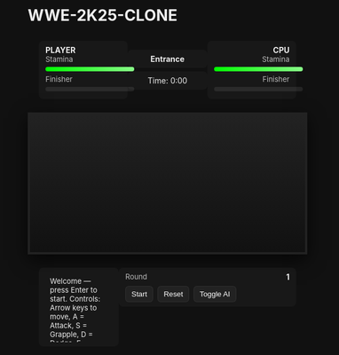 # WWE-2K25-CLONE 
<!doctype html>

<html lang="en">
<head>
  <meta charset="utf-8" />
  <meta name="viewport" content="width=device-width,initial-scale=1" />
  <title>Wrestling Game — Inspired by WWE 2K25 (Clone)</title>
  <style>
    html,body{height:100%;margin:0;background:#111;color:#eee;font-family:Inter,Segoe UI,Arial}
    #game{display:flex;flex-direction:column;height:100vh}
    canvas{background:linear-gradient(#222,#111);display:block;margin:0 auto;border:4px solid #222;box-shadow:0 10px 30px rgba(0,0,0,.7)}
    #ui{display:flex;justify-content:space-between;padding:10px 20px;align-items:center}
    .panel{background:rgba(255,255,255,0.03);padding:8px 12px;border-radius:8px;min-width:120px}
    .meter{height:8px;background:rgba(255,255,255,0.08);border-radius:6px;overflow:hidden}
    .meter > i{display:block;height:100%;background:linear-gradient(90deg,#0f0,#8f8)}
    #log{max-height:110px;overflow:auto;padding:8px;font-size:13px}
    button{background:#222;border:1px solid rgba(255,255,255,0.06);color:#fff;padding:6px 10px;border-radius:6px}
    #controls{display:flex;gap:8px}
    .help{font-size:13px;color:#bbb}
  </style>
</head>
<body>
  <div id="game">
    <div id="ui">
      <div class="panel">
        <div><strong id="playerName">PLAYER</strong></div>
        <div class="help">Stamina</div>
        <div class="meter" style="width:160px;margin:6px 0"><i id="playerStam" style="width:100%"></i></div>
        <div class="help">Finisher</div>
        <div class="meter" style="width:160px;margin:6px 0"><i id="playerFin" style="width:0%"></i></div>
      </div><div style="text-align:center">
    <div class="panel"> <strong id="matchState">Entrance</strong> </div>
    <div style="height:6px"></div>
    <div class="panel">Time: <span id="matchTimer">0:00</span></div>
  </div>

  <div class="panel" style="text-align:right">
    <div><strong id="opponentName">CPU</strong></div>
    <div class="help">Stamina</div>
    <div class="meter" style="width:160px;margin:6px 0"><i id="cpuStam" style="width:100%"></i></div>
    <div class="help">Finisher</div>
    <div class="meter" style="width:160px;margin:6px 0"><i id="cpuFin" style="width:0%"></i></div>
  </div>
</div>

<canvas id="arena" width="1200" height="600"></canvas>

<div id="ui" style="align-items:flex-start">
  <div class="panel" style="flex:1">
    <div id="log">Welcome — press Enter to start. Controls: Arrow keys to move, A = Attack, S = Grapple, D = Dodge, F = Finisher, R = Taunt.</div>
  </div>
  <div class="panel" style="width:320px">
    <div style="display:flex;justify-content:space-between;align-items:center">
      <div class="help">Round</div>
      <div><strong id="roundText">1</strong></div>
    </div>
    <div style="height:8px"></div>
    <div id="controls">
      <button id="btnStart">Start</button>
      <button id="btnReset">Reset</button>
      <button id="btnToggleAI">Toggle AI</button>
    </div>
  </div>
</div>

  </div><script>
/*
  Wrestling Game (single-file) - Simplified but feature-rich
  - Two wrestlers (player + cpu)
  - Movement, attacks, grapples, reversals, finishers, pins
  - Simple AI with aggression and reversal timing
  - Entrances, crowd meter, announcer log, stamina/finisher meters
  - No copyrighted assets; placeholders used.
*/

const canvas = document.getElementById('arena');
const ctx = canvas.getContext('2d');
const W = canvas.width, H = canvas.height;

let game = null;

class Wrestler {
  constructor(name,x,team='blue',isPlayer=false){
    this.name = name; this.x = x; this.y = H-180; this.w = 80; this.h = 160;
    this.vx = 0; this.facing = (isPlayer?1:-1); this.team = team;
    this.color = (team==='blue'?'#2F8EF7':'#F72F4B');
    this.isPlayer = isPlayer;
    this.health = 100; // not used directly; stamina used
    this.stamina = 100;
    this.finisher = 0;
    this.anim = 'idle'; this.animTimer = 0;
    this.locked = false; // locked during moves
    this.onGround = true;
    this.grappleTarget = null;
    this.inPin = false;
    this.pinTimer = 0;
    this.controls = {};
    this.reversalWindow = 0; // frames where reversal is possible
    this.combo = 0;
  }
  rect(){ return {x:this.x - this.w/2, y:this.y - this.h, w:this.w, h:this.h}; }
}

class Game {
  constructor(){
    this.player = new Wrestler('PLAYER', W*0.3, 'blue', true);
    this.cpu = new Wrestler('CPU', W*0.7, 'red', false);
    window.player = this.player; window.cpu = this.cpu;

    this.player.controls = {left:false,right:false,attack:false,grapple:false,dodge:false,finisher:false,taunt:false};
    this.cpu.controls = {left:false,right:false,attack:false,grapple:false,dodge:false,finisher:false,taunt:false};

    this.state = 'entrance';
    this.timer = 180; // seconds
    this.tick = 0;
    this.logs = [];
    this.crowd = 50; // 0-100
    this.aiOn = true;
    this.round = 1;
    this.addLog('Entrance: Wrestlers make their way to the ring.');

    this.setupBindings();
  }
  addLog(txt){
    const log = document.getElementById('log');
    this.logs.unshift((new Date()).toLocaleTimeString()+ ' — ' + txt);
    log.innerHTML = this.logs.slice(0,30).join('<br>');
  }
  setupBindings(){
    document.addEventListener('keydown', e=>{
      if(e.repeat) return;
      if(this.state === 'entrance' && e.key==='Enter'){ this.startMatch(); }
      if(e.key==='ArrowLeft'){ this.player.controls.left=true; }
      if(e.key==='ArrowRight'){ this.player.controls.right=true; }
      if(e.key.toLowerCase()==='a'){ this.player.controls.attack=true; }
      if(e.key.toLowerCase()==='s'){ this.player.controls.grapple=true; }
      if(e.key.toLowerCase()==='d'){ this.player.controls.dodge=true; }
      if(e.key.toLowerCase()==='f'){ this.player.controls.finisher=true; }
      if(e.key.toLowerCase()==='r'){ this.player.controls.taunt=true; }
    });
    document.addEventListener('keyup', e=>{
      if(e.key==='ArrowLeft'){ this.player.controls.left=false; }
      if(e.key==='ArrowRight'){ this.player.controls.right=false; }
      if(e.key.toLowerCase()==='a'){ this.player.controls.attack=false; }
      if(e.key.toLowerCase()==='s'){ this.player.controls.grapple=false; }
      if(e.key.toLowerCase()==='d'){ this.player.controls.dodge=false; }
      if(e.key.toLowerCase()==='f'){ this.player.controls.finisher=false; }
      if(e.key.toLowerCase()==='r'){ this.player.controls.taunt=false; }
    });

    document.getElementById('btnStart').addEventListener('click', ()=>this.startMatch());
    document.getElementById('btnReset').addEventListener('click', ()=>this.reset());
    document.getElementById('btnToggleAI').addEventListener('click', ()=>{this.aiOn=!this.aiOn;this.addLog('AI: '+(this.aiOn?'ON':'OFF'))});
  }
  startMatch(){
    if(this.state !== 'battle'){
      this.state = 'battle'; this.addLog('Match started!');
      this.round = 1; document.getElementById('roundText').innerText = this.round;
      document.getElementById('matchState').innerText = 'Battle';
    }
  }
  reset(){
    this.player = new Wrestler('PLAYER', W*0.3, 'blue', true);
    this.cpu = new Wrestler('CPU', W*0.7, 'red', false);
    this.state = 'entrance'; this.timer = 180; this.addLog('Match reset.');
    document.getElementById('matchState').innerText = 'Entrance';
  }
  update(dt){
    this.tick++;
    if(this.state === 'entrance'){
      // simple entrance animation
      this.player.x += 1; this.cpu.x -= 1;
      if(this.tick>120) { document.getElementById('matchState').innerText='Ready'; }
      return;
    }
    if(this.state === 'battle'){
      this.timer = Math.max(0, this.timer - dt);
      this.updateControls(this.player, dt, true);
      if(this.aiOn) this.aiBehaviour(this.cpu,dt);
      else this.updateControls(this.cpu, dt, false);

      this.resolveMovement(this.player,dt);
      this.resolveMovement(this.cpu,dt);

      this.handleInteractions(dt);

      // update ui meters
      document.getElementById('playerStam').style.width = Math.max(0, this.player.stamina)+'%';
      document.getElementById('cpuStam').style.width = Math.max(0, this.cpu.stamina)+'%';
      document.getElementById('playerFin').style.width = Math.min(100,this.player.finisher)+'%';
      document.getElementById('cpuFin').style.width = Math.min(100,this.cpu.finisher)+'%';
      document.getElementById('matchTimer').innerText = this.formatTime(this.timer);

      if(this.player.inPin || this.cpu.inPin){ this.handlePins(dt); }

      if(this.timer<=0){ this.endMatch('Time Limit Draw'); }
    }
  }
  formatTime(sec){
    const s = Math.floor(sec); const m = Math.floor(s/60); const r = s%60; return `${m}:${r.toString().padStart(2,'0')}`;
  }
  updateControls(wrestler,dt,isPlayer){
    // apply player inputs to velocity
    if(wrestler.locked) return;
    const speed = 220 * (dt);
    if(isPlayer){
      if(wrestler.controls.left) { wrestler.vx = -speed; wrestler.facing = -1; }
      else if(wrestler.controls.right){ wrestler.vx = speed; wrestler.facing = 1; }
      else wrestler.vx = 0;

      if(wrestler.controls.attack){ this.tryAttack(wrestler); }
      if(wrestler.controls.grapple){ this.tryGrapple(wrestler); }
      if(wrestler.controls.dodge){ this.tryDodge(wrestler); }
      if(wrestler.controls.finisher){ this.tryFinisher(wrestler); }
      if(wrestler.controls.taunt){ this.doTaunt(wrestler); }
    }
  }
  aiBehaviour(ai,dt){
    const p = this.player;
    // simple AI: approach, attack, attempt grapple if close
    const dist = Math.abs(ai.x - p.x);
    // random decision every 30 ticks
    if(this.tick % 30 === 0){
      const r = Math.random();
      if(dist > 160) { ai.controls.left = (ai.x>p.x); ai.controls.right = (ai.x<p.x); }
      else { ai.controls.left = ai.controls.right = false; }
      ai.controls.attack = (r < 0.5 && dist < 220);
      ai.controls.grapple = (r < 0.22 && dist < 120);
      ai.controls.dodge = (r < 0.08 && dist < 200);
      ai.controls.finisher = (ai.finisher>85 && r<0.3);
    }
    // use updateControls to process
    this.updateControls(ai,dt,false);
  }
  tryAttack(w){
    if(w.locked) return;
    w.anim='attack'; w.locked=true; w.animTimer=20; w.stamina=Math.max(0,w.stamina-6);
    // set reversal window for opponent
    const target = (w===this.player?this.cpu:this.player);
    target.reversalWindow = 14; // frames
    this.addLog(`${w.name} throws a strike.`);
  }
  tryGrapple(w){
    if(w.locked) return;
    // must be close
    const target = (w===this.player?this.cpu:this.player);
    if(Math.abs(w.x - target.x) < 120){
      if(target.reversalWindow>0 && Math.random()<0.65){ // opponent reverses
        this.addLog(`${target.name} reverses the grapple!`);
        target.locked=true; target.anim='grappleReverse'; target.animTimer=26; target.stamina=Math.max(0,target.stamina-8);
        target.finisher = Math.min(100,target.finisher + 6);
      } else {
        w.locked=true; w.anim='grapple'; w.animTimer=34; w.grappleTarget=target; w.stamina=Math.max(0,w.stamina-10);
        this.addLog(`${w.name} hits a grapple on ${target.name}.`);
      }
    }
  }
  tryDodge(w){
    if(w.locked) return; w.locked=true; w.anim='dodge'; w.animTimer=16; w.stamina=Math.max(0,w.stamina-4);
    this.addLog(`${w.name} attempts to dodge.`);
  }
  tryFinisher(w){
    if(w.locked) return;
    if(w.finisher < 100) { this.addLog(`${w.name} tries a finisher but doesn't have full meter.`); return; }
    const target = (w===this.player?this.cpu:this.player);
    if(Math.abs(w.x - target.x) > 140){ this.addLog('Finisher missed (too far).'); return; }
    // target can reverse with good timing
    if(target.reversalWindow>0 && Math.random()<0.6){ this.addLog(`${target.name} narrowly escapes the finisher!`); target.reversalWindow=0; return; }
    w.locked=true; w.anim='finisher'; w.animTimer=80; w.stamina=Math.max(0,w.stamina-20); w.finisher=0;
    this.addLog(`${w.name} hits their FINISHER!`);
    // big damage leads to pin attempt
    target.inPin=true; target.pinTimer=0; this.addLog(`${w.name} goes for pin.`);
  }
  doTaunt(w){ if(w.locked) return; w.finisher=Math.min(100,w.finisher+6); this.crowd = Math.min(100,this.crowd+6); this.addLog(`${w.name} taunts the crowd!`); }

  resolveMovement(w,dt){
    // simple bounds
    w.x += w.vx;
    w.x = Math.max(80, Math.min(W-80, w.x));
    if(w.locked){
      w.animTimer--;
      if(w.animTimer<=0){ w.locked=false; w.anim='idle'; w.grappleTarget=null; }
    }
    // natural stamina regen if idle
    if(!w.locked && Math.abs(w.vx)<0.1){ w.stamina = Math.min(100, w.stamina + 0.4); }
    // moving drains
    if(Math.abs(w.vx)>0.1) w.stamina = Math.max(0,w.stamina - 0.25);

    // reversal window decays
    if(w.reversalWindow>0) w.reversalWindow = Math.max(0, w.reversalWindow - 1);

    // finisher gain over time/attacks
    if(this.tick % 40 === 0) w.finisher = Math.min(100, w.finisher + 1);
  }

  handleInteractions(dt){
    // detect collisions when attack finishes
    [this.player,this.cpu].forEach(w => {
      if(w.anim === 'attack' && w.animTimer === 0){
        const target = (w===this.player?this.cpu:this.player);
        if(Math.abs(w.x - target.x) < 140){
          // check target dodge
          if(target.anim === 'dodge' && target.animTimer>0){ this.addLog(`${target.name} dodges the strike.`); }
          else {
            // damage
            this.addLog(`${w.name} connects with a strike on ${target.name}.`);
            target.stamina = Math.max(0,target.stamina - 18);
            target.finisher = Math.min(100,target.finisher + 8);
            this.crowd = Math.min(100,this.crowd + 3);
            // possible pin if low stamina
            if(target.stamina < 15){ target.inPin=true; target.pinTimer=0; this.addLog(`${w.name} attempts a pin!`); }
          }
        }
      }
      if(w.anim === 'grapple' && w.animTimer === 0 && w.grappleTarget){
        const t = w.grappleTarget;
        if(Math.abs(w.x - t.x) < 160){
          this.addLog(`${w.name} performs a suplex-like move on ${t.name}.`);
          t.stamina = Math.max(0,t.stamina - 26);
          w.finisher = Math.min(100,w.finisher + 10);
          this.crowd = Math.min(100,this.crowd + 6);
          if(t.stamina < 12){ t.inPin=true; t.pinTimer=0; this.addLog(`${w.name} goes for a pin!`); }
        }
      }
    });
  }

  handlePins(dt){
    // whichever is pinned loses if ref counts to 3
    const pinned = this.player.inPin ? this.player : (this.cpu.inPin ? this.cpu : null);
    const attacker = pinned === this.player ? this.cpu : this.player;
    if(!pinned) return;
    pinned.pinTimer += 1*dt*60; // frames in seconds
    // acceptance: press reversal quickly
    if(pinned === this.player && this.player.controls.dodge && pinned.pinTimer < 40){ // player escapes
      pinned.inPin = false; pinned.pinTimer = 0; this.addLog(`${pinned.name} kicks out!`); return;
    }
    if(pinned.pinTimer > 120){ // ref counts to 3
      this.addLog(`${attacker.name} wins by pinfall!`);
      this.endMatch(`${attacker.name} by pinfall`);
    }
  }

  endMatch(reason){
    this.addLog('Match ended: ' + reason);
    this.state = 'ended'; document.getElementById('matchState').innerText = 'Ended';
  }
}

function drawRing(){
  // ring mat
  ctx.fillStyle = '#1f1f1f'; ctx.fillRect(120,80,W-240,H-160);
  // ropes
  const ropesY = [150, 230, 310];
  ropesY.forEach((y,idx)=>{
    ctx.strokeStyle = idx===1? '#f2c94c' : '#e0e0e0'; ctx.lineWidth = 6; ctx.beginPath(); ctx.moveTo(140,y); ctx.lineTo(W-140,y); ctx.stroke();
  });
  // turnbuckles
  [[140,150],[140,310],[W-140,150],[W-140,310]].forEach(([x,y])=>{
    ctx.fillStyle='#333'; ctx.beginPath(); ctx.arc(x,y,22,0,Math.PI*2); ctx.fill();
    ctx.fillStyle='#222'; ctx.fillRect(x-12,y-6,24,12);
  });
}

function render(){
  ctx.clearRect(0,0,W,H);
  drawRing();
  // crowd background
  const g = game;
  // draw crowd top band
  const gradient = ctx.createLinearGradient(0,0,0,80); gradient.addColorStop(0,'#000'); gradient.addColorStop(1,'rgba(0,0,0,0)'); ctx.fillStyle = gradient; ctx.fillRect(0,0,W,80);

  // draw wrestlers
  [g.player,g.cpu].forEach(w=>{
    // shadow
    ctx.fillStyle = 'rgba(0,0,0,0.45)'; ctx.fillRect(w.x - w.w/2 + 6, w.y - 6, w.w, 8);
    // body
    ctx.fillStyle = w.color; ctx.fillRect(w.x - w.w/2, w.y - w.h, w.w, w.h);
    // face
    ctx.fillStyle = '#fff'; ctx.fillRect(w.x - 18, w.y - w.h + 12, 36, 28);
    // name
    ctx.fillStyle = '#fff'; ctx.font = '12px Arial'; ctx.textAlign='center'; ctx.fillText(w.name, w.x, w.y - w.h - 10);
    // small status
    if(w.locked){ ctx.fillStyle='rgba(0,0,0,0.5)'; ctx.fillRect(w.x - w.w/2, w.y - w.h - 26, w.w, 18); ctx.fillStyle='#fff'; ctx.fillText(w.anim, w.x, w.y - w.h - 14); }
  });

  // crowd meter
  ctx.fillStyle='#222'; ctx.fillRect(20,H-70,200,40);
  ctx.fillStyle='#fff'; ctx.font='14px Arial'; ctx.fillText('Crowd', 30, H-48);
  ctx.fillStyle='#333'; ctx.fillRect(20+60, H-62, 120, 18);
  ctx.fillStyle='#fff'; ctx.fillRect(20+60, H-62, 120*(g.crowd/100), 18);

  // match state & logs overlay
  ctx.fillStyle='rgba(0,0,0,0.6)'; ctx.fillRect(W-360,H-90,340,74);
  ctx.fillStyle='#fff'; ctx.font='12px Arial'; ctx.textAlign='left';
  ctx.fillText('State: '+document.getElementById('matchState').innerText, W-350, H-68);
  ctx.fillText('Timer: '+document.getElementById('matchTimer').innerText, W-350, H-50);
  ctx.fillText('Round: '+document.getElementById('roundText').innerText, W-350, H-32);
}

function gameLoop(ts){
  if(!game) return;
  const dt = 1/60; // fixed
  game.update(dt);
  render();
  if(game.state !== 'ended') requestAnimationFrame(gameLoop);
}

// initialize
function init(){
  game = new Game();
  // show names
  document.getElementById('playerName').innerText = game.player.name;
  document.getElementById('opponentName').innerText = game.cpu.name;
  requestAnimationFrame(gameLoop);
}

init();
</script></body>
</html>
